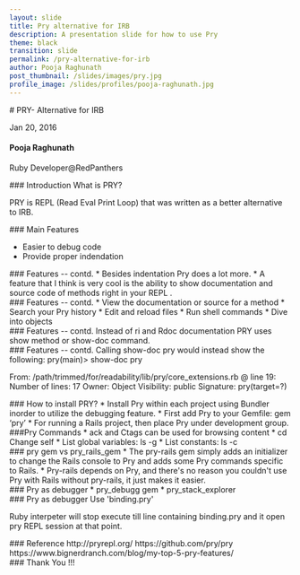 ```yaml
---
layout: slide
title: Pry alternative for IRB
description: A presentation slide for how to use Pry
theme: black
transition: slide
permalink: /pry-alternative-for-irb
author: Pooja Raghunath
post_thumbnail: /slides/images/pry.jpg
profile_image: /slides/profiles/pooja-raghunath.jpg
---
```


<section data-markdown>
# PRY- Alternative for IRB 

Jan 20, 2016
</section>

<section>
  <h4>Pooja Raghunath</h4>
  <p>
    Ruby Developer@RedPanthers
  </p>
</section>

<section data-markdown>
### Introduction
What is PRY?

PRY is REPL (Read Eval Print Loop) that was written as a better alternative to IRB.
</section>

<section data-markdown>
### Main Features

* Easier to debug code
* Provide proper indendation

</section>
<section data-markdown>
### Features -- contd.
 * Besides indentation Pry does a lot more. 
 * A feature that I think is very cool is the ability to show documentation and source code of methods right in your REPL .
</section>

<section data-markdown>
### Features -- contd.
* View the documentation or source for a method
* Search your Pry history
* Edit and reload files
* Run shell commands
* Dive into objects

</section>

<section data-markdown>
### Features -- contd.
Instead of ri and Rdoc documentation PRY uses show method or show-doc command.
</section>

<section data-markdown>
### Features -- contd.
Calling show-doc pry would instead show the following:
  pry(main)> show-doc pry

From: /path/trimmed/for/readability/lib/pry/core_extensions.rb @ line 19:
Number of lines: 17
Owner: Object
Visibility: public
Signature: pry(target=?)
</section>



<section data-markdown>
### How to install PRY?
* Install Pry within each project using Bundler inorder to utilize the debugging feature.
* First add Pry to your Gemfile: gem ‘pry’
* For running a Rails project, then place Pry under development group.



</section>

<section data-markdown>
  ###Pry Commands
  * ack and Ctags can be used for browsing content
  * cd  Change self
  * List global variables: ls -g
  * List constants: ls -c
</section>

<section data-markdown>
### pry gem vs pry_rails_gem
* The pry-rails gem simply adds an initializer to change the Rails console to Pry and adds some Pry commands specific to Rails. 
* Pry-rails depends on Pry, and there's no reason you couldn't use Pry with Rails without pry-rails, it just makes it easier.
</section>

<section data-markdown>
### Pry  as  debugger
* pry_debugg gem
* pry_stack_explorer
</section>

<section data-markdown>
### Pry  as  debugger
Use 'binding.pry'

Ruby interpeter will stop execute till line containing binding.pry and it open pry REPL session at that point.  
</section>

<section data-markdown>
### Reference 
http://pryrepl.org/
https://github.com/pry/pry
https://www.bignerdranch.com/blog/my-top-5-pry-features/
</section>

<section data-markdown>
### Thank You !!!
<section>